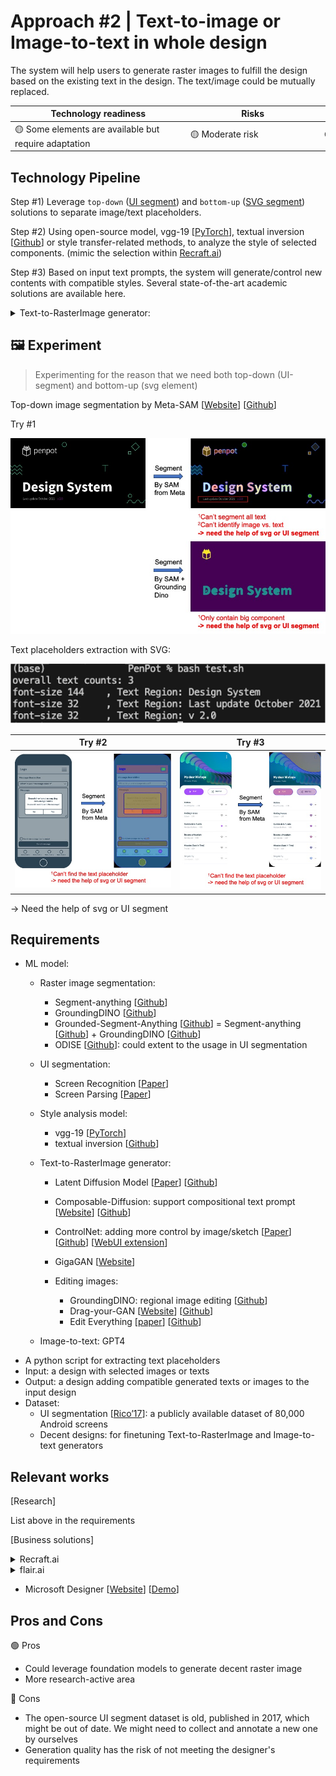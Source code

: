 # Approach #2 | Text-to-image or Image-to-text in whole design
    
The system will help users to generate raster images to fulfill the design based on the existing text in the design. The text/image could be mutually replaced.

| Technology readiness | Risks | Complexity |
| ----- | ----- | ---------- |
| <div style="width: 200pt"> 🟡 Some elements are available but require adaptation | <div style="width: 150pt"> 🟡 Moderate risk | <div style="width: 130pt"> 🟠 Moderately complex |


## Technology Pipeline

Step #1) Leverage `top-down` ([UI segment](https://dl.acm.org/doi/pdf/10.1145/3411764.3445186)) and `bottom-up` ([SVG segment](https://github.com/penpot/Penpot-C3_Design-System-Advisor/blob/main/Approach%231-Identifying_unused_components/sample.py)) solutions to separate image/text placeholders.

Step #2) Using open-source model, vgg-19 [[PyTorch](https://pytorch.org/hub/pytorch_vision_vgg/)], textual inversion [[Github](https://github.com/rinongal/textual_inversion)] or style transfer-related methods, to analyze the style of selected components. (mimic the selection within [Recraft.ai](http://recraft.ai/))
    
Step #3) Based on input text prompts, the system will generate/control new contents with compatible styles. Several state-of-the-art academic solutions are available here.

<details>
<summary>Text-to-RasterImage generator:</summary>

- Latent Diffusion Model [[Paper](references/research_papers/LDM.pdf)] [[Github](https://github.com/CompVis/latent-diffusion)]

- Composable-Diffusion: support compositional text prompt [[Github](https://github.com/energy-based-model/Compositional-Visual-Generation-with-Composable-Diffusion-Models-PyTorch)]

- ControlNet: adding more control by image/sketch [[Paper](references/research_papers/ControlNet.pdf)] [[Github](https://github.com/lllyasviel/ControlNet)] [[WebUI extension](https://github.com/Mikubill/sd-webui-controlnet)]

- GigaGAN [[Website](https://mingukkang.github.io/GigaGAN/)]

- Editing images:
    - GroundingDINO: regional image editing [[Github](https://github.com/IDEA-Research/GroundingDINO/blob/main/demo/image_editing_with_groundingdino_gligen.ipynb)]
    - Drag-your-GAN [[Website](https://vcai.mpi-inf.mpg.de/projects/DragGAN/)] [[Github](https://github.com/XingangPan/DragGAN)]
    - Edit Everything [[paper](references/research_papers/EditEverything.pdf)] [[Github](https://github.com/DefengXie/Edit_Everything)]

</details>

## 🖼️ Experiment
> Experimenting for the reason that we need both top-down (UI-segment) and bottom-up (svg element)

Top-down image segmentation by Meta-SAM [[Website](https://segment-anything.com/demo#)] [[Github](https://github.com/facebookresearch/segment-anything)]

Try #1
    
![Demo_for_segment1_groundingDino.png](reports/figures/Demo_for_segment1_groundingDino.jpg)

Text placeholders extraction with SVG:

![截圖 2023-06-18 下午9.00.17.png](reports/figures/TextSegment_for_segment1.png)

| Try #2 | Try #3 |
| --- | --- |
| ![Demo_for_segment2.png](reports/figures/Demo_for_segment2.jpg) | ![Demo_for_segment3.png](reports/figures/Demo_for_segment3.jpg) |

→ Need the help of svg or UI segment

## Requirements
    
- ML model:
    - Raster image segmentation:
        - Segment-anything [[Github](https://github.com/facebookresearch/segment-anything)]
        - GroundingDINO [[Github](https://github.com/IDEA-Research/GroundingDINO)]
        - Grounded-Segment-Anything [[Github](https://github.com/IDEA-Research/Grounded-Segment-Anything)] = Segment-anything [[Github](https://github.com/facebookresearch/segment-anything)] + GroundingDINO [[Github](https://github.com/IDEA-Research/GroundingDINO)]
        - ODISE [[Github](https://github.com/NVlabs/ODISE)]: could extent to the usage in UI segmentation
    - UI segmentation:
        - Screen Recognition [[Paper](references/research_papers/ScreenRecognition.pdf)]
        - Screen Parsing [[Paper](references/research_papers/ScreenParsing.pdf)]
    
    - Style analysis model: 
        - vgg-19 [[PyTorch](https://pytorch.org/hub/pytorch_vision_vgg/)]
        - textual inversion [[Github](https://github.com/rinongal/textual_inversion)]

    - Text-to-RasterImage generator:

        - Latent Diffusion Model [[Paper](references/research_papers/LDM.pdf)] [[Github](https://github.com/CompVis/latent-diffusion)]

        - Composable-Diffusion: support compositional text prompt [[Website](references/research_papers/Compositional-Visual-Generation-with-Composable-Diffusion-Models.pdf)] [[Github](https://github.com/energy-based-model/Compositional-Visual-Generation-with-Composable-Diffusion-Models-PyTorch)]

        - ControlNet: adding more control by image/sketch [[Paper](references/research_papers/ControlNet.pdf)] [[Github](https://github.com/lllyasviel/ControlNet)] [[WebUI extension](https://github.com/Mikubill/sd-webui-controlnet)]

        - GigaGAN [[Website](https://mingukkang.github.io/GigaGAN/)]

        - Editing images:
            - GroundingDINO: regional image editing [[Github](https://github.com/IDEA-Research/GroundingDINO/blob/main/demo/image_editing_with_groundingdino_gligen.ipynb)]
            - Drag-your-GAN [[Website](https://vcai.mpi-inf.mpg.de/projects/DragGAN/)] [[Github](https://github.com/XingangPan/DragGAN)]
            - Edit Everything [[paper](references/research_papers/EditEverything.pdf)] [[Github](https://github.com/DefengXie/Edit_Everything)]
    
    - Image-to-text: GPT4
- A python script for extracting text placeholders
- Input: a design with selected images or texts
- Output: a design adding compatible generated texts or images to the input design
- Dataset:
    - UI segmentation [[Rico’17](https://www.kaggle.com/datasets/onurgunes1993/rico-dataset)]: a publicly available dataset of 80,000 Android screens
    - Decent designs: for finetuning Text-to-RasterImage and Image-to-text generators

## Relevant works

[Research] 

List above in the requirements

[Business solutions]
<details>
<summary>Recraft.ai</summary>

- References: [[Website](https://www.recraft.ai/)] [[Product Hunt](https://www.producthunt.com/posts/recraft-ai?utm_source=badge-featured&utm_medium=badge&utm_souce=badge-recraft-ai)][[Demo](https://youtu.be/91_i0YcsP0o)]
- Support: (a) text prompt to svg, (b) image modification with prompt, (c) fix issues for user selected region, (d) can specify target styles
- Output format: png, jpg (512x512 & 1024x1024), SVG, Lottie
- **Try some results**: some are awesome; some are not impressive, even in the simple text prompt
    - **Awesome ones**
        
        ![Recraft - robot eating a burger (cartoon).png](reports/figures/Recraft_-_robot_eating_a_burger_(cartoon).png)
        
        ![Recraft - text prompt to svg.png](reports/figures/Recraft_-_text_prompt_to_svg.png)
        
        with complex details
        ![with complex details](reports/figures/Recraft_-_text_prompt_to_svg_with_extreme_details.png)
        
    - **Not impressive ones**
        
        ![Recraft - (complex) text prompt to svg.png](reports/figures/Recraft_-_(complex)_text_prompt_to_svg.png)
        
        Not impressive one, even in simple prompt “hand”
        
        ![Recraft_can't used results.png](reports/figures/Recraft_cant_used_results.png)
</details>

<details>
<summary>flair.ai</summary>

- Reference: [[Website](https://flair.ai/)] [[Demo](https://twitter.com/flairAI_)]
- based on (a) product image and (b) text prompt, generate the final design
 - **Learning**
            
    We could learn its UX design, providing `text chunk hint` and `template design along its text prompt` to assist users to input more specific text prompts and get results with expected performance
    
    ![flair demo [eng].png](reports/figures/flair_demo_eng.png)
    
- **Try some results**:
    
    Prompt: **"vitali on top of a natural hill, in front of mountains and cloudy skies in the background"**
    
    ![fSXxKAbHGUks3x24ramv.jpeg](reports/figures/fSXxKAbHGUks3x24ramv.jpeg)
    
    Prmpot: **"vitali emerging from ripples in a lake surrounded by plants and flowers, with sunlight streaming down"**
    
    ![IP4bRbZfwvnpBby0Iepv.jpeg](reports/figures/IP4bRbZfwvnpBby0Iepv.jpeg)
    
    The results considering contours and text prompt is not impressive:
    
    Prompt: **"vitali on hand with hot air balloon floating in the background, in front of mountains and cloudy skies in the background"**
    
    ![sketch to image.png](reports/figures/sketch_to_image.png)

</details>

- Microsoft Designer [[Website](https://designer.microsoft.com/)] [[Demo](https://youtu.be/vQK-E_Mzeq0)]


## Pros and Cons

🟢 Pros
    
- Could leverage foundation models to generate decent raster image
- More research-active area

🔴 Cons

- The open-source UI segment dataset is old, published in 2017, which might be out of date. We might need to collect and annotate a new one by ourselves
- Generation quality has the risk of not meeting the designer's requirements
